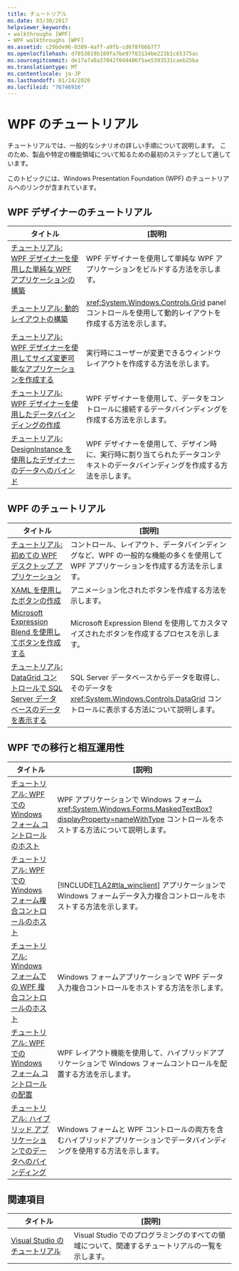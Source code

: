 ```yaml
---
title: チュートリアル
ms.date: 03/30/2017
helpviewer_keywords:
- walkthroughs [WPF]
- WPF walkthroughs [WPF]
ms.assetid: c29bde96-0389-4aff-a9fb-cd678f66b7f7
ms.openlocfilehash: d7853019b109fa7be97f83134be223b1c65375ac
ms.sourcegitcommit: de17a7a0a37042f0d4406f5ae5393531caeb25ba
ms.translationtype: MT
ms.contentlocale: ja-JP
ms.lasthandoff: 01/24/2020
ms.locfileid: "76746916"
---
```

# <a name="wpf-walkthroughs"></a>WPF のチュートリアル
チュートリアルでは、一般的なシナリオの詳しい手順について説明します。 このため、製品や特定の機能領域について知るための最初のステップとして適しています。

 このトピックには、Windows Presentation Foundation (WPF) のチュートリアルへのリンクが含まれています。

## <a name="wpf-designer-walkthroughs"></a>WPF デザイナーのチュートリアル

|タイトル|[説明]|
|-----------|-----------------|
|[チュートリアル: WPF デザイナーを使用した単純な WPF アプリケーションの構築](https://docs.microsoft.com/previous-versions/visualstudio/visual-studio-2010/bb546972(v=vs.100))|WPF デザイナーを使用して単純な WPF アプリケーションをビルドする方法を示します。|
|[チュートリアル: 動的レイアウトの構築](https://docs.microsoft.com/previous-versions/visualstudio/visual-studio-2010/bb514519(v=vs.100))|<xref:System.Windows.Controls.Grid> panel コントロールを使用して動的レイアウトを作成する方法を示します。|
|[チュートリアル: WPF デザイナーを使用してサイズ変更可能なアプリケーションを作成する](https://docs.microsoft.com/previous-versions/visualstudio/visual-studio-2010/bb546954(v=vs.100))|実行時にユーザーが変更できるウィンドウレイアウトを作成する方法を示します。|
|[チュートリアル: WPF デザイナーを使用したデータバインディングの作成](https://docs.microsoft.com/previous-versions/visualstudio/visual-studio-2010/dd434207(v=vs.100))|WPF デザイナーを使用して、データをコントロールに接続するデータバインディングを作成する方法を示します。|
|[チュートリアル: DesignInstance を使用したデザイナーのデータへのバインド](https://docs.microsoft.com/previous-versions/visualstudio/visual-studio-2010/dd490796(v=vs.100))|WPF デザイナーを使用して、デザイン時に、実行時に割り当てられたデータコンテキストのデータバインディングを作成する方法を示します。|

## <a name="wpf-walkthroughs"></a>WPF のチュートリアル

|タイトル|[説明]|
|-----------|-----------------|
|[チュートリアル: 初めての WPF デスクトップ アプリケーション](walkthrough-my-first-wpf-desktop-application.md)|コントロール、レイアウト、データバインディングなど、WPF の一般的な機能の多くを使用して WPF アプリケーションを作成する方法を示します。|
|[XAML を使用したボタンの作成](../controls/walkthrough-create-a-button-by-using-xaml.md)|アニメーション化されたボタンを作成する方法を示します。|
|[Microsoft Expression Blend を使用してボタンを作成する](../controls/walkthrough-create-a-button-by-using-microsoft-expression-blend.md)|Microsoft Expression Blend を使用してカスタマイズされたボタンを作成するプロセスを示します。|
|[チュートリアル: DataGrid コントロールで SQL Server データベースのデータを表示する](../controls/walkthrough-display-data-from-a-sql-server-database-in-a-datagrid-control.md)|SQL Server データベースからデータを取得し、そのデータを <xref:System.Windows.Controls.DataGrid> コントロールに表示する方法について説明します。|

## <a name="migration-and-interoperability-in-wpf"></a>WPF での移行と相互運用性

|タイトル|[説明]|
|-----------|-----------------|
|[チュートリアル: WPF での Windows フォーム コントロールのホスト](../advanced/walkthrough-hosting-a-windows-forms-control-in-wpf.md)|WPF アプリケーションで Windows フォーム <xref:System.Windows.Forms.MaskedTextBox?displayProperty=nameWithType> コントロールをホストする方法について説明します。|
|[チュートリアル: WPF での Windows フォーム複合コントロールのホスト](../advanced/walkthrough-hosting-a-windows-forms-composite-control-in-wpf.md)|[!INCLUDE[TLA2#tla_winclient](../../../../includes/tla2sharptla-winclient-md.md)] アプリケーションで Windows フォームデータ入力複合コントロールをホストする方法を示します。|
|[チュートリアル: Windows フォームでの WPF 複合コントロールのホスト](../advanced/walkthrough-hosting-a-wpf-composite-control-in-windows-forms.md)|Windows フォームアプリケーションで WPF データ入力複合コントロールをホストする方法を示します。|
|[チュートリアル: WPF での Windows フォーム コントロールの配置](../advanced/walkthrough-arranging-windows-forms-controls-in-wpf.md)|WPF レイアウト機能を使用して、ハイブリッドアプリケーションで Windows フォームコントロールを配置する方法を示します。|
|[チュートリアル: ハイブリッド アプリケーションでのデータへのバインディング](../advanced/walkthrough-binding-to-data-in-hybrid-applications.md)|Windows フォームと WPF コントロールの両方を含むハイブリッドアプリケーションでデータバインディングを使用する方法を示します。|

## <a name="related-sections"></a>関連項目

|タイトル|[説明]|
|-----------|-----------------|
|[Visual Studio のチュートリアル](https://docs.microsoft.com/previous-versions/visualstudio/visual-studio-2010/szatc41e(v=vs.100))|Visual Studio でのプログラミングのすべての領域について、関連するチュートリアルの一覧を示します。|
